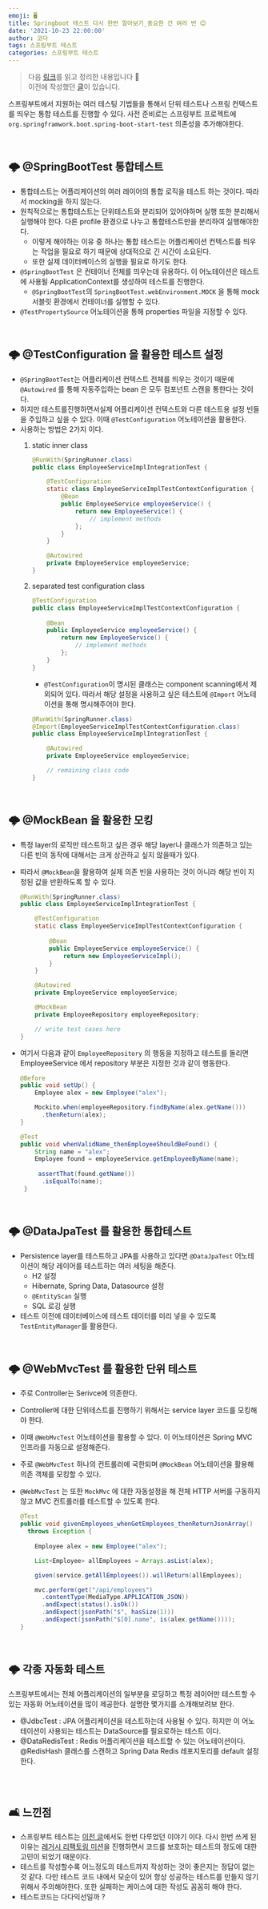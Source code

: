 ```yaml
---
emoji: 🖥
title: Springboot 테스트 다시 한번 알아보기_중요한 건 여러 번 😊 
date: '2021-10-23 22:00:00'
author: 코다
tags: 스프링부트 테스트
categories: 스프링부트 테스트
---
```


> 다음 [링크]([https://www.baeldung.com/spring-boot-testing](https://www.baeldung.com/spring-boot-testing))를 읽고 정리한 내용입니다 🙌 <br> 이전에 작성했던 [글](https://yjksw.github.io/spring-boot-test/)이 있습니다. 

스프링부트에서 지원하는 여러 테스팅 기법들을 통해서 단위 테스트나 스프링 컨텍스트를 띄우는 통합 테스트를 진행할 수 있다. 
사전 준비로는 스프링부트 프로젝트에 `org.springframwork.boot.spring-boot-start-test` 의존성을 추가해야한다.

<br>

## 🌩 @SpringBootTest 통합테스트

- 통합테스트는 어플리케이션의 여러 레이어의 통합 로직을 테스트 하는 것이다. 따라서 mocking을 하지 않는다.
- 원칙적으로는 통합테스트는 단위테스트와 분리되어 있어야하며 실행 또한 분리해서 실행해야 한다. 다른 profile 환경으로 나누고 통합테스트만을 분리하여 실행해야한다.
    - 이렇게 해야하는 이유 중 하나는 통합 테스트는 어플리케이션 컨텍스트를 띄우는 작업을 필요로 하기 때문에 상대적으로 긴 시간이 소요된다.
    - 또한 실제 데이터베이스의 실행을 필요로 하기도 한다.
- `@SpringBootTest` 은 컨테이너 전체를 띄우는데 유용하다. 이 어노테이션은 테스트에 사용될 ApplicationContext를 생성하여 테스트를 진행한다.
    - `@SpringBootTest`의 `SpringBootTest.webEnvironment.MOCK` 을 통해 mock 서블릿 환경에서 컨테이너를 실행할 수 있다.
- `@TestPropertySource` 어노테이션을 통해 properties 파일을 지정할 수 있다.

<br>

## 🌩 @TestConfiguration 을 활용한 테스트 설정

- `@SpringBootTest`는 어플리케이션 컨텍스트 전체를 띄우는 것이기 때문에 `@Autowired` 를 통해 자동주입하는 bean 은 모두 컴포넌트 스캔을 통한다는 것이다.
- 하지만 테스트를진행하면서실제 어플리케이션 컨텍스트와 다른 테스트용 설정 빈들을 주입하고 싶을 수 있다. 이때 `@TestConfiguration` 어노테이션을 활용한다.
- 사용하는 방법은 2가지 이다.
    1. static inner class
        
        ```java
        @RunWith(SpringRunner.class)
        public class EmployeeServiceImplIntegrationTest {
        
            @TestConfiguration
            static class EmployeeServiceImplTestContextConfiguration {
                @Bean
                public EmployeeService employeeService() {
                    return new EmployeeService() {
                        // implement methods
                    };
                }
            }
        
            @Autowired
            private EmployeeService employeeService;
        }
        ```
        
    2. separated test configuration class
        
        ```java
        @TestConfiguration
        public class EmployeeServiceImplTestContextConfiguration {
            
            @Bean
            public EmployeeService employeeService() {
                return new EmployeeService() { 
                    // implement methods 
                };
            }
        }
        ```
        
        - `@TestConfiguration`이 명시된 클래스는 component scanning에서 제외되어 있다. 따라서 해당 설정을 사용하고 싶은 테스트에 `@Import` 어노테이션을 통해 명시해주어야 한다.
        
        ```java
        @RunWith(SpringRunner.class)
        @Import(EmployeeServiceImplTestContextConfiguration.class)
        public class EmployeeServiceImplIntegrationTest {
        
            @Autowired
            private EmployeeService employeeService;
        
            // remaining class code
        }
        ```
        
<br>

## 🌩 @MockBean 을 활용한 모킹

- 특정 layer의 로직만 테스트하고 싶은 경우 해당 layer나 클래스가 의존하고 있는 다른 빈의 동작에 대해서는 크게 상관하고 싶지 않을때가 있다.
- 따라서 `@MockBean`을 활용하여 실제 의존 빈을 사용하는 것이 아니라 해당 빈이 지정된 값을 반환하도록 할 수 있다.
    
    ```java
    @RunWith(SpringRunner.class)
    public class EmployeeServiceImplIntegrationTest {
    
        @TestConfiguration
        static class EmployeeServiceImplTestContextConfiguration {
     
            @Bean
            public EmployeeService employeeService() {
                return new EmployeeServiceImpl();
            }
        }
    
        @Autowired
        private EmployeeService employeeService;
    
        @MockBean
        private EmployeeRepository employeeRepository;
    
        // write test cases here
    }
    ```
    
- 여기서 다음과 같이 `EmployeeRepository` 의 행동을 지정하고  테스트를 돌리면 EmployeeService 에서 repository 부분은 지정한 것과 같이 행동한다.
    
    ```java
    @Before
    public void setUp() {
        Employee alex = new Employee("alex");
    
        Mockito.when(employeeRepository.findByName(alex.getName()))
          .thenReturn(alex);
    }
    
    @Test
    public void whenValidName_thenEmployeeShouldBeFound() {
        String name = "alex";
        Employee found = employeeService.getEmployeeByName(name);
     
         assertThat(found.getName())
          .isEqualTo(name);
     }
    ```
    
<br>

## 🌩 @DataJpaTest 를 활용한 통합테스트

- Persistence layer를 테스트하고 JPA를 사용하고 있다면 `@DataJpaTest` 어노테이션이 해당 레이어를 테스트하는 여러 세팅을 해준다.
    - H2 설정
    - Hibernate, Spring Data, Datasource 설정
    - `@EntityScan` 실행
    - SQL 로깅 실행
- 테스트 이전에 데이터베이스에 테스트 데이터를 미리 넣을 수 있도록 `TestEntityManager`를 활용한다.

<br>

## 🌩 @WebMvcTest 를 활용한 단위 테스트

- 주로 Controller는 Serivce에 의존한다.
- Controller에 대한 단위테스트를 진행하기 위해서는 service layer 코드를 모킹해야 한다.
- 이때 `@WebMvcTest` 어노테이션을 활용할 수 있다. 이 어노테이션은 Spring MVC 인프라를 자동으로 설정해준다.
- 주로 `@WebMvcTest` 하나의 컨트롤러에 국한되며 `@MockBean` 어노테이션을 활용해 의존 객체를 모킹할 수 있다.
- `@WebMvcTest` 는 또한 `MockMvc` 에 대한 자동설정을 해 전체 HTTP 서버를 구동하지 않고 MVC 컨트롤러를 테스트할 수 있도록 한다.
    
    ```java
    @Test
    public void givenEmployees_whenGetEmployees_thenReturnJsonArray()
      throws Exception {
        
        Employee alex = new Employee("alex");
    
        List<Employee> allEmployees = Arrays.asList(alex);
    
        given(service.getAllEmployees()).willReturn(allEmployees);
    
        mvc.perform(get("/api/employees")
          .contentType(MediaType.APPLICATION_JSON))
          .andExpect(status().isOk())
          .andExpect(jsonPath("$", hasSize(1)))
          .andExpect(jsonPath("$[0].name", is(alex.getName())));
    }
    ```
    
<br>

## 🌩 각종 자동화 테스트

스프링부트에서는 전체 어플리케이션의 일부분을 로딩하고 특정 레이어만 테스트할 수 있는 자동화 어노테이션을 많이 제공한다. 설명한 몇가지를 소개해보려보 한다. 

- @JdbcTest : JPA 어플리케이션을 테스트하는데 사용될 수 있다. 하지만 이 어노테이션이 사용되는 테스트는 DataSource를 필요로하는 테스트 이다.
- @DataRedisTest : Redis 어플리케이션을 테스트할 수 있는 어노테이션이다. @RedisHash 클래스를 스캔하고 Spring Data Redis 레포지토리를 default 설정한다.

<br>
<br>

## 🛋 느낀점
- 스프링부트 테스트는 [이전 글](https://yjksw.github.io/spring-boot-test/)에서도 한번 다루었던 이야기 이다. 다시 한번 쓰게 된 이유는 [레거시 리팩토링 미션](https://github.com/yjksw/jwp-refactoring)을 진행하면서 코드를 보호하는 테스트의 정도에 대한 고민이 되었기 때문이다. 
- 테스트를 작성할수록 어느정도의 테스트까지 작성하는 것이 좋은지는 정답이 없는 것 같다. 다만 테스트 코드 내에서 모순이 있어 항상 성공하는 테스트를 만들지 않기 위해서 주의해야한다. 또한 실패하는 케이스에 대한 작성도 꼼꼼히 해야 한다. 
- 테스트코드는 다다익선일까 ?


```toc
```